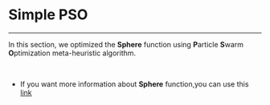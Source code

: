# Simple PSO
<hr />

In this section, we optimized the **Sphere** function using **P**article **S**warm **O**ptimization meta-heuristic algorithm.

<br />

* If you want more information about **Sphere** function,you can use this <a href="https://en.wikipedia.org/wiki/Sphere" target="_blank">link</a>

